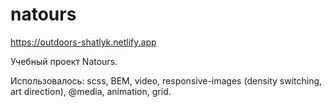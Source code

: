 # natours
https://outdoors-shatlyk.netlify.app

Учебный проект Natours.

Использовалось: scss, BEM, video, responsive-images (density switching, art direction), @media, animation, grid.
